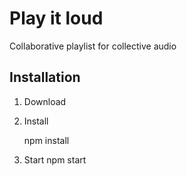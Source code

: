 # Play it loud
Collaborative playlist for collective audio

## Installation
1. Download
2. Install

    npm install

3. Start
    npm start